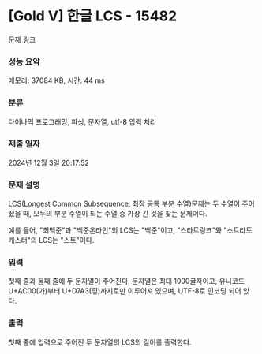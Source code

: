 # [Gold V] 한글 LCS - 15482 

[문제 링크](https://www.acmicpc.net/problem/15482) 

### 성능 요약

메모리: 37084 KB, 시간: 44 ms

### 분류

다이나믹 프로그래밍, 파싱, 문자열, utf-8 입력 처리

### 제출 일자

2024년 12월 3일 20:17:52

### 문제 설명

<p>LCS(Longest Common Subsequence, 최장 공통 부분 수열)문제는 두 수열이 주어졌을 때, 모두의 부분 수열이 되는 수열 중 가장 긴 것을 찾는 문제이다.</p>

<p>예를 들어, "최백준"과 "백준온라인"의 LCS는 "백준"이고, "스타트링크"와 "스트라토캐스터"의 LCS는 "스트"이다.</p>

### 입력 

 <p>첫째 줄과 둘째 줄에 두 문자열이 주어진다. 문자열은 최대 1000글자이고, 유니코드 U+AC00(가)부터 U+D7A3(힣)까지로만 이루어져 있으며, UTF-8로 인코딩 되어 있다.</p>

### 출력 

 <p>첫째 줄에 입력으로 주어진 두 문자열의 LCS의 길이를 출력한다.</p>

